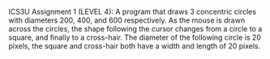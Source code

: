 ICS3U Assignment 1 (LEVEL 4): A program that draws 3 concentric circles with diameters 200, 400, and 600 respectively. As the mouse is drawn across the circles, the shape following the cursor changes from a circle to a square, and finally to a cross-hair. The diameter of the following circle is 20 pixels, the square and cross-hair both have a width and length of 20 pixels.
